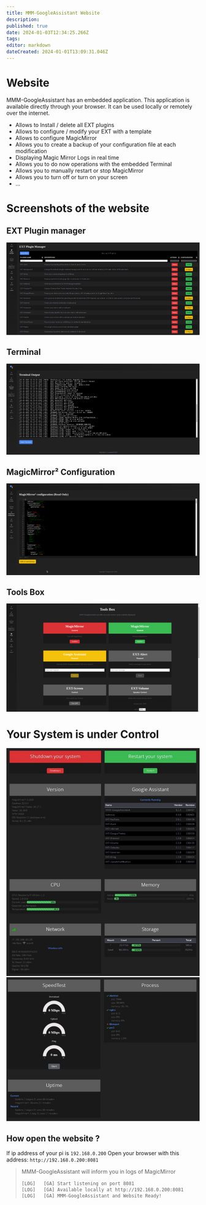 ```yaml
---
title: MMM-GoogleAssistant Website
description: 
published: true
date: 2024-01-03T12:34:25.266Z
tags: 
editor: markdown
dateCreated: 2024-01-01T13:09:31.046Z
---
```


# Website

  MMM-GoogleAssistant has an embedded application.
  This application is available directly through your browser.
  It can be used locally or remotely over the internet.

  * Allows to Install / delete all EXT plugins
  * Allows to configure / modify your EXT with a template
  * Allows to configure MagicMirror
  * Allows you to create a backup of your configuration file at each modification
  * Displaying Magic Mirror Logs in real time
  * Allows you to do now operations with the embedded Terminal
  * Allows you to manually restart or stop MagicMirror
  * Allows you to turn off or turn on your screen
  * ...

# Screenshots of the website

## EXT Plugin manager
![plugin_manager.png](/resources/googleassistant/plugin_manager.png)
## Terminal
![terminal.png](/resources/googleassistant/terminal.png)
## MagicMirror² Configuration
![mm_config.png](/resources/googleassistant/mm_config.png)
## Tools Box
![toolsbox.png](/resources/googleassistant/toolsbox.png)

# Your System is under Control
![sysinfo1.jpg](/resources/googleassistant/sysinfo1.jpg)
![sysinfo2.jpg](/resources/googleassistant/sysinfo2.jpg)

## How open the website ?  
  If ip address of your pi is `192.168.0.200`
  Open your browser with this address: `http://192.168.0.200:8081`

  >MMM-GoogleAssistant will inform you in logs of MagicMirror
  >```
  >[LOG]   [GA] Start listening on port 8081
  >[LOG]   [GA] Available locally at http://192.168.0.200:8081
  >[LOG]   [GA] MMM-GoogleAssistant and Website Ready!
  >```  
